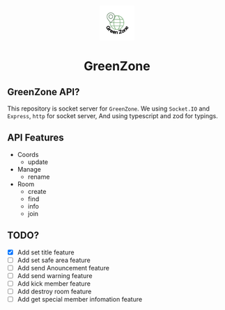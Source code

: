 <div align="center">
    <img src='./md/GreenZone_Circle.png' width=80 />
    <h1>GreenZone</h1>
</div>

## GreenZone API?
This repository is socket server for `GreenZone`.
We using `Socket.IO` and `Express`, `http` for socket server,
And using typescript and zod for typings.

## API Features
- Coords
    - update
- Manage
    - rename
- Room
    - create
    - find
    - info
    - join

## TODO?
- [x] Add set title feature
- [ ] Add set safe area feature
- [ ] Add send Anouncement feature
- [ ] Add send warning feature
- [ ] Add kick member feature
- [ ] Add destroy room feature
- [ ] Add get special member infomation feature